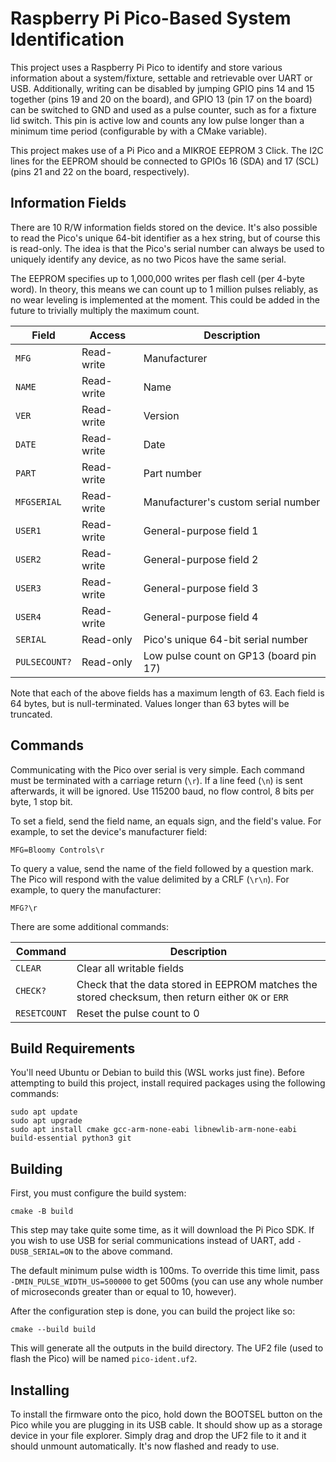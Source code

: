 # Raspberry Pi Pico-Based System Identification

This project uses a Raspberry Pi Pico to identify and store various information
about a system/fixture, settable and retrievable over UART or USB. Additionally,
writing can be disabled by jumping GPIO pins 14 and 15 together (pins 19 and 20
on the board), and GPIO 13 (pin 17 on the board) can be switched to GND and used
as a pulse counter, such as for a fixture lid switch. This pin is active low and
counts any low pulse longer than a minimum time period (configurable by with a
CMake variable).

This project makes use of a Pi Pico and a MIKROE EEPROM 3 Click. The I2C lines
for the EEPROM should be connected to GPIOs 16 (SDA) and 17 (SCL) (pins 21 and
22 on the board, respectively).

## Information Fields

There are 10 R/W information fields stored on the device. It's also possible to
read the Pico's unique 64-bit identifier as a hex string, but of course this is
read-only. The idea is that the Pico's serial number can always be used to
uniquely identify any device, as no two Picos have the same serial.

The EEPROM specifies up to 1,000,000 writes per flash cell (per 4-byte word). In
theory, this means we can count up to 1 million pulses reliably, as no wear
leveling is implemented at the moment. This could be added in the future to
trivially multiply the maximum count.

| Field | Access | Description |
|---|---|---|
| `MFG` | Read-write | Manufacturer |
| `NAME` | Read-write | Name |
| `VER` | Read-write | Version |
| `DATE` | Read-write | Date |
| `PART` | Read-write | Part number |
| `MFGSERIAL` | Read-write | Manufacturer's custom serial number |
| `USER1` | Read-write | General-purpose field 1 |
| `USER2` | Read-write | General-purpose field 2 |
| `USER3` | Read-write | General-purpose field 3 |
| `USER4` | Read-write | General-purpose field 4 |
| `SERIAL` | Read-only | Pico's unique 64-bit serial number |
| `PULSECOUNT?` | Read-only | Low pulse count on GP13 (board pin 17) |

Note that each of the above fields has a maximum length of 63. Each field is 64
bytes, but is null-terminated. Values longer than 63 bytes will be truncated.

## Commands

Communicating with the Pico over serial is very simple. Each command must be
terminated with a carriage return (`\r`). If a line feed (`\n`) is sent
afterwards, it will be ignored. Use 115200 baud, no flow control, 8 bits per
byte, 1 stop bit.

To set a field, send the field name, an equals sign, and the field's value. For
example, to set the device's manufacturer field:

```
MFG=Bloomy Controls\r
```

To query a value, send the name of the field followed by a question mark. The
Pico will respond with the value delimited by a CRLF (`\r\n`). For example,
to query the manufacturer:

```
MFG?\r
```

There are some additional commands:

| Command | Description |
|---|---|
| `CLEAR` | Clear all writable fields |
| `CHECK?` | Check that the data stored in EEPROM matches the stored checksum, then return either `OK` or `ERR` |
| `RESETCOUNT` | Reset the pulse count to 0 |

## Build Requirements

You'll need Ubuntu or Debian to build this (WSL works just fine). Before
attempting to build this project, install required packages using the following
commands:

```
sudo apt update
sudo apt upgrade
sudo apt install cmake gcc-arm-none-eabi libnewlib-arm-none-eabi build-essential python3 git
```

## Building

First, you must configure the build system:

```
cmake -B build
```

This step may take quite some time, as it will download the Pi Pico SDK. If you
wish to use USB for serial communications instead of UART, add `-DUSB_SERIAL=ON`
to the above command.

The default minimum pulse width is 100ms. To override this time limit, pass
`-DMIN_PULSE_WIDTH_US=500000` to get 500ms (you can use any whole number of
microseconds greater than or equal to 10, however).

After the configuration step is done, you can build the project like so:

```
cmake --build build
```

This will generate all the outputs in the build directory. The UF2 file (used to
flash the Pico) will be named `pico-ident.uf2`.

## Installing

To install the firmware onto the pico, hold down the BOOTSEL button on the Pico
while you are plugging in its USB cable. It should show up as a storage device
in your file explorer. Simply drag and drop the UF2 file to it and it should
unmount automatically. It's now flashed and ready to use.
